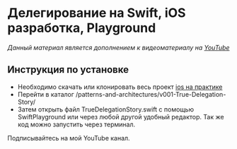 # Делегирование на Swift, iOS разработка, Playground

*Данный материал является дополнением к видеоматериалу на [YouTube](https://youtu.be/Zv5wBYVYdEU)*

## Инструкция по установке

- Необходимо скачать или клонировать весь проект [ios на практике](https://github.com/lexonerus/ios-on-practice)
- Перейти в каталог /patterns-and-architectures/v001-True-Delegation-Story/
- Затем открыть файл TrueDelegationStory.swift с помощью SwiftPlayground или через любой другой удобный редактор.
Так же код можно запустить через терминал.

Подписывайтесь на мой YouTube канал.
